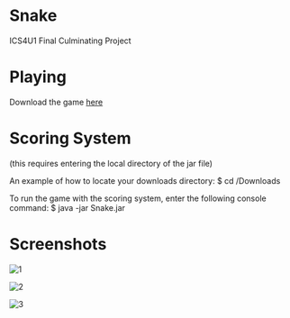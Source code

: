 # Snake

ICS4U1
Final Culminating Project

# Playing
Download the game [here](https://github.com/mebsic/Snake/releases/tag/0.1 "here") 

# Scoring System
(this requires entering the local directory of the jar file)

An example of how to locate your downloads directory: $ cd /Downloads

To run the game with the scoring system, enter the following console command: $ java -jar Snake.jar

# Screenshots
![1](https://i.imgur.com/HJpH3eZ.png)

![2](https://i.imgur.com/s4CSUU7.png)

![3](https://i.imgur.com/tJgxsIk.png)
